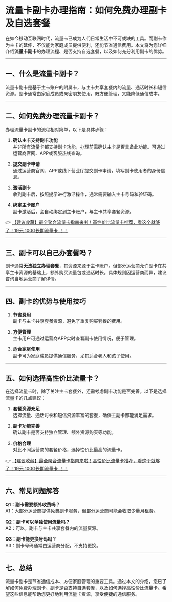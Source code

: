 # 流量卡副卡办理指南：如何免费办理副卡及自选套餐

在如今移动互联网时代，流量卡已成为人们日常生活中不可或缺的工具。而副卡作为主卡的延伸，不仅能为家庭成员提供便利，还能节省通信费用。本文将为您详细介绍**流量卡副卡**的办理流程、是否支持自选套餐，以及如何充分利用副卡的优势。

---

## 一、什么是流量卡副卡？

流量卡副卡是基于主卡账户的附属卡，与主卡共享套餐内的流量、通话时长和短信资源。副卡通常由家庭成员或亲密朋友使用，既方便管理，又能降低通信成本。

---

## 二、如何免费办理流量卡副卡？

办理流量卡副卡的流程相对简单，以下是具体步骤：

1. **确认主卡支持副卡功能**  
   并非所有流量卡都支持副卡功能，办理前需确认主卡是否具备此功能。可通过运营商官网、APP或客服热线查询。

2. **提交副卡申请**  
   通过运营商官网、APP或线下营业厅提交副卡申请，填写副卡使用者的身份信息。

3. **激活副卡**  
   收到副卡后，按照提示进行激活操作，通常需要输入主卡号码和验证码。

4. **绑定主卡账户**  
   副卡激活后，会自动绑定到主卡账户，与主卡共享套餐资源。

👉 [【建议收藏】最全聚合流量卡指南来啦！高性价比流量卡推荐，看这个就够了！19元 100G长期流量卡 ！！](https://bit.ly/Liuliangka)

---

## 三、副卡可以自己办套餐吗？

副卡通常**无法独立办理套餐**，其资源来源于主卡账户。但部分运营商允许副卡在共享主卡资源的基础上，额外购买流量包或通话时长。具体规则因运营商而异，建议咨询当地运营商了解详情。

---

## 四、副卡的优势与使用技巧

1. **节省费用**  
   副卡与主卡共享套餐资源，避免了重复购买套餐的费用。

2. **方便管理**  
   主卡用户可通过运营商APP实时查看副卡使用情况，便于管理。

3. **适合家庭使用**  
   副卡可为家庭成员提供通信服务，尤其适合老人和孩子使用。

---

## 五、如何选择高性价比流量卡？

在选择流量卡时，除了关注主卡套餐外，还需考虑副卡功能是否完善。以下是选择流量卡的几点建议：

1. **套餐资源充足**  
   选择流量、通话时长和短信资源丰富的套餐，确保主副卡都能满足需求。

2. **副卡功能完善**  
   确认副卡是否支持独立管理、额外资源购买等功能。

3. **价格合理**  
   对比不同运营商的套餐价格，选择性价比最高的流量卡。

👉 [【建议收藏】最全聚合流量卡指南来啦！高性价比流量卡推荐，看这个就够了！19元 100G长期流量卡 ！！](https://bit.ly/Liuliangka)

---

## 六、常见问题解答

**Q1：副卡需要额外收费吗？**  
A1：大部分运营商提供免费副卡服务，但部分运营商可能会收取少量月租费。

**Q2：副卡可以单独使用流量吗？**  
A2：可以，副卡与主卡共享套餐内的流量资源。

**Q3：副卡能更换号码吗？**  
A3：副卡号码通常由运营商分配，不支持更换。

---

## 七、总结

流量卡副卡是节省通信成本、方便家庭管理的重要工具。通过本文的介绍，您已了解如何免费办理副卡、副卡是否支持自选套餐，以及如何选择高性价比流量卡。希望这些信息能帮助您更好地利用流量卡资源，享受便捷的通信服务。